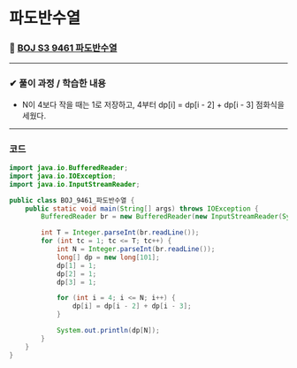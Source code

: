 # **파도반수열**
### 📌 [BOJ S3 9461 파도반수열](https://www.acmicpc.net/problem/9461)
-------------
### **✔ 풀이 과정 / 학습한 내용**
- N이 4보다 작을 때는 1로 저장하고, 4부터 dp[i] = dp[i - 2] + dp[i - 3] 점화식을 세웠다.
-------------
### **코드**
```java
import java.io.BufferedReader;
import java.io.IOException;
import java.io.InputStreamReader;

public class BOJ_9461_파도반수열 {
    public static void main(String[] args) throws IOException {
        BufferedReader br = new BufferedReader(new InputStreamReader(System.in));

        int T = Integer.parseInt(br.readLine());
        for (int tc = 1; tc <= T; tc++) {
            int N = Integer.parseInt(br.readLine());
            long[] dp = new long[101];
            dp[1] = 1;
            dp[2] = 1;
            dp[3] = 1;

            for (int i = 4; i <= N; i++) {
                dp[i] = dp[i - 2] + dp[i - 3];
            }

            System.out.println(dp[N]);
        }
    }
}
```